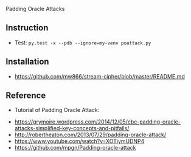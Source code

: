 Padding Oracle Attacks

## Instruction

* Test: `py.test -x --pdb --ignore=my-venv poattack.py`

## Installation

* https://github.com/mw866/stream-cipher/blob/master/README.md

## Reference

* Tutorial of Padding Oracle Attack: 
- https://grymoire.wordpress.com/2014/12/05/cbc-padding-oracle-attacks-simplified-key-concepts-and-pitfalls/
- http://robertheaton.com/2013/07/29/padding-oracle-attack/
- https://www.youtube.com/watch?v=XOTiymUDNP4
- https://github.com/mpgn/Padding-oracle-attack
